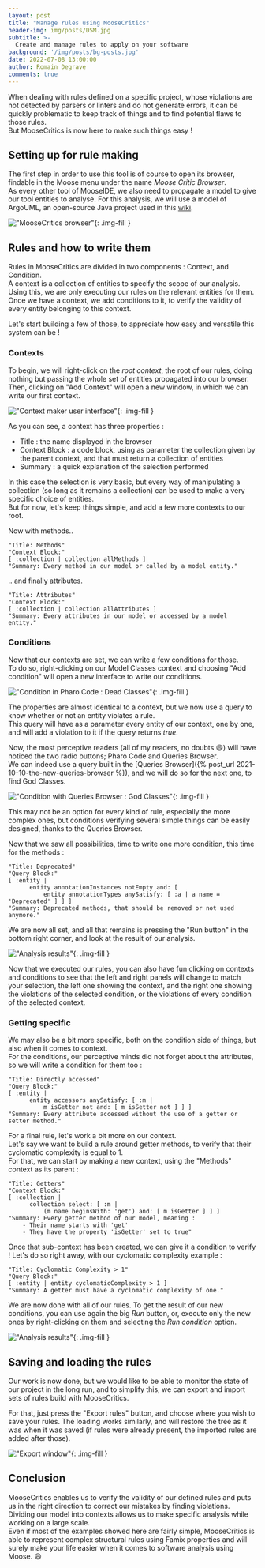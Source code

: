 ```yaml
---
layout: post
title: "Manage rules using MooseCritics"
header-img: img/posts/DSM.jpg
subtitle: >-
  Create and manage rules to apply on your software
background: '/img/posts/bg-posts.jpg'
date: 2022-07-08 13:00:00
author: Romain Degrave
comments: true
---
```


When dealing with rules defined on a specific project, whose violations are not detected by parsers or linters and do not generate errors, it can be quickly problematic to keep track of things and to find potential flaws to those rules.  
But MooseCritics is now here to make such things easy !

## Setting up for rule making

The first step in order to use this tool is of course to open its browser, findable in the Moose menu under the name *Moose Critic Browser*.  
As every other tool of MooseIDE, we also need to propagate a model to give our tool entities to analyse. For this analysis, we will use a model of ArgoUML, an open-source Java project used in this [wiki](/moose-wiki/Beginners/moose-in-action).  

!["MooseCritics browser"](/img/posts/2022-07-08-moosecritics/browser-ready.png){: .img-fill }

## Rules and how to write them

Rules in MooseCritics are divided in two components : Context, and Condition.  
A context is a collection of entities to specify the scope of our analysis. Using this, we are only executing our rules on the relevant entities for them.  
Once we have a context, we add conditions to it, to verify the validity of every entity belonging to this context. 

Let's start building a few of those, to appreciate how easy and versatile this system can be !  

### Contexts

To begin, we will right-click on the *root context*, the root of our rules, doing nothing but passing the whole set of entities propagated into our browser. Then, clicking on "Add Context" will open a new window, in which we can write our first context.  

!["Context maker user interface"](/img/posts/2022-07-08-moosecritics/first-context.png){: .img-fill }

As you can see, a context has three properties :

- Title : the name displayed in the browser  
- Context Block : a code block, using as parameter the collection given by the parent context, and that must return a collection of entities
- Summary : a quick explanation of the selection performed

In this case the selection is very basic, but every way of manipulating a collection (so long as it remains a collection) can be used to make a very specific choice of entities.  
But for now, let's keep things simple, and add a few more contexts to our root.  

Now with methods..

```st
"Title: Methods"
"Context Block:"
[ :collection | collection allMethods ]
"Summary: Every method in our model or called by a model entity."
```

.. and finally attributes.


```st
"Title: Attributes"
"Context Block:"
[ :collection | collection allAttributes ]
"Summary: Every attributes in our model or accessed by a model entity."
```

### Conditions

Now that our contexts are set, we can write a few conditions for those.  
To do so, right-clicking on our Model Classes context and choosing "Add condition" will open a new interface to write our conditions.  

!["Condition in Pharo Code : Dead Classes"](/img/posts/2022-07-08-moosecritics/condition-pharo-code.png){: .img-fill }

The properties are almost identical to a context, but we now use a query to know whether or not an entity violates a rule.  
This query will have as a parameter every entity of our context, one by one, and will add a violation to it if the query returns *true*.  

Now, the most perceptive readers (all of my readers, no doubts :smile:) will have noticed the two radio buttons; Pharo Code and Queries Browser.  
We can indeed use a query built in the [Queries Browser]({% post_url 2021-10-10-the-new-queries-browser %}), and we will do so for the next one, to find God Classes.

!["Condition with Queries Browser : God Classes"](/img/posts/2022-07-08-moosecritics/condition-queries-browser.png){: .img-fill }

This may not be an option for every kind of rule, especially the more complex ones, but conditions verifying several simple things can be easily designed, thanks to the Queries Browser.  

Now that we saw all possibilities, time to write one more condition, this time for the methods :  

```st
"Title: Deprecated"
"Query Block:"
[ :entity | 
	  entity annotationInstances notEmpty and: [ 
		  entity annotationTypes anySatisfy: [ :a | a name = 'Deprecated' ] ] ]
"Summary: Deprecated methods, that should be removed or not used anymore."
```

We are now all set, and all that remains is pressing the "Run button" in the bottom right corner, and look at the result of our analysis.

!["Analysis results"](/img/posts/2022-07-08-moosecritics/first-analysis.png){: .img-fill }

Now that we executed our rules, you can also have fun clicking on contexts and conditions to see that the left and right panels will change to match your selection, the left one showing the context, and the right one showing the violations of the selected condition, or the violations of every condition of the selected context.

### Getting specific

We may also be a bit more specific, both on the condition side of things, but also when it comes to context.   
For the conditions, our perceptive minds did not forget about the attributes, so we will write a condition for them too :

```st
"Title: Directly accessed"
"Query Block:"
[ :entity | 
	  entity accessors anySatisfy: [ :m | 
		  m isGetter not and: [ m isSetter not ] ] ]
"Summary: Every attribute accessed without the use of a getter or setter method."
```

For a final rule, let's work a bit more on our context.   
Let's say we want to build a rule around getter methods, to verify that their cyclomatic complexity is equal to 1.  
For that, we can start by making a new context, using the "Methods" context as its parent :

```st
"Title: Getters"
"Context Block:"
[ :collection | 
	  collection select: [ :m | 
		  (m name beginsWith: 'get') and: [ m isGetter ] ] ]
"Summary: Every getter method of our model, meaning :
	- Their name starts with 'get'
	- They have the property 'isGetter' set to true"
```

Once that sub-context has been created, we can give it a condition to verify ! Let's do so right away, with our cyclomatic complexity example :

```st
"Title: Cyclomatic Complexity > 1"
"Query Block:"
[ :entity | entity cyclomaticComplexity > 1 ]
"Summary: A getter must have a cyclomatic complexity of one."
```

We are now done with all of our rules. To get the result of our new conditions, you can use again the big *Run* button, or, execute only the new ones by right-clicking on them and selecting the *Run condition* option. 

!["Analysis results"](/img/posts/2022-07-08-moosecritics/final-analysis.png){: .img-fill }

## Saving and loading the rules

Our work is now done, but we would like to be able to monitor the state of our project in the long run, and to simplify this, we can export and import sets of rules build with MooseCritics.  

For that, just press the "Export rules" button, and choose where you wish to save your rules. The loading works similarly, and will restore the tree as it was when it was saved (if rules were already present, the imported rules are added after those).

!["Export window"](/img/posts/2022-07-08-moosecritics/export-window.png){: .img-fill }

## Conclusion

MooseCritics enables us to verify the validity of our defined rules and puts us in the right direction to correct our mistakes by finding violations. Dividing our model into contexts allows us to make specific analysis while working on a large scale.  
Even if most of the examples showed here are fairly simple, MooseCritics is able to represent complex structural rules using Famix properties and will surely make your life easier when it comes to software analysis using Moose. :smile:

